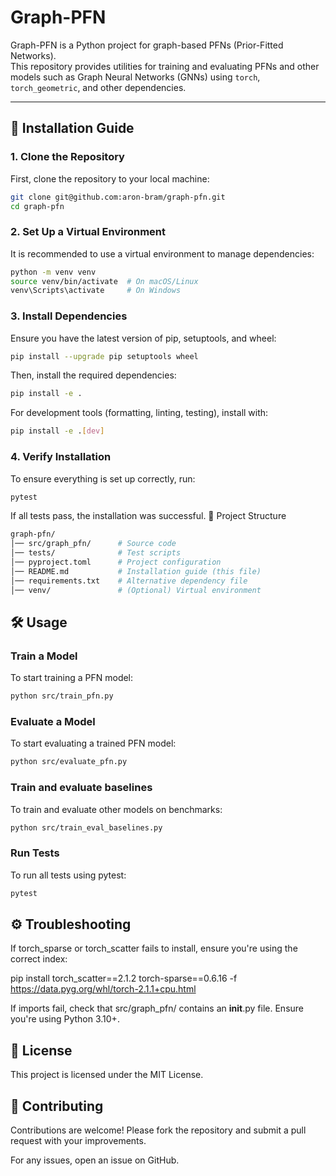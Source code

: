 # Graph-PFN

Graph-PFN is a Python project for graph-based PFNs (Prior-Fitted Networks).  
This repository provides utilities for training and evaluating PFNs and other models such as Graph Neural Networks (GNNs) using `torch`, `torch_geometric`, and other dependencies.

---

## 🚀 Installation Guide

### **1. Clone the Repository**
First, clone the repository to your local machine:
```sh
git clone git@github.com:aron-bram/graph-pfn.git
cd graph-pfn
```
### 2. Set Up a Virtual Environment

It is recommended to use a virtual environment to manage dependencies:
```sh
python -m venv venv
source venv/bin/activate  # On macOS/Linux
venv\Scripts\activate     # On Windows
```
### 3. Install Dependencies

Ensure you have the latest version of pip, setuptools, and wheel:
```sh
pip install --upgrade pip setuptools wheel
```
Then, install the required dependencies:
```sh
pip install -e .
```
For development tools (formatting, linting, testing), install with:
```sh
pip install -e .[dev]
```
### 4. Verify Installation

To ensure everything is set up correctly, run:
```sh
pytest
```
If all tests pass, the installation was successful.
📂 Project Structure
```sh
graph-pfn/
│── src/graph_pfn/      # Source code
│── tests/              # Test scripts
│── pyproject.toml      # Project configuration
│── README.md           # Installation guide (this file)
│── requirements.txt    # Alternative dependency file
│── venv/               # (Optional) Virtual environment
```
## 🛠 Usage
### Train a Model

To start training a PFN model:
```sh
python src/train_pfn.py
```
### Evaluate a Model

To start evaluating a trained PFN model:
```sh
python src/evaluate_pfn.py
```
### Train and evaluate baselines

To train and evaluate other models on benchmarks:
```sh
python src/train_eval_baselines.py
```
### Run Tests

To run all tests using pytest:
```sh
pytest
```
## ⚙️ Troubleshooting

If torch_sparse or torch_scatter fails to install, ensure you're using the correct index:

pip install torch_scatter==2.1.2 torch-sparse==0.6.16 -f https://data.pyg.org/whl/torch-2.1.1+cpu.html

If imports fail, check that src/graph_pfn/ contains an __init__.py file.
Ensure you're using Python 3.10+.

## 📝 License

This project is licensed under the MIT License.

## 🤝 Contributing

Contributions are welcome!
Please fork the repository and submit a pull request with your improvements.

For any issues, open an issue on GitHub.
